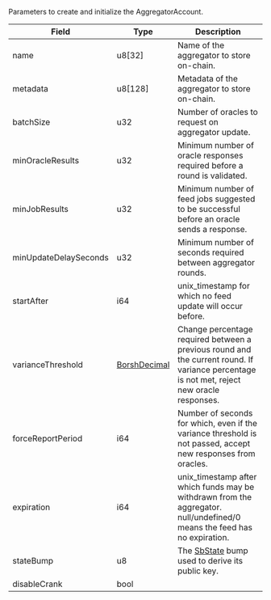 Parameters to create and initialize the AggregatorAccount.

| Field                 | Type                                    | Description                                                                                                                                |
| --------------------- | --------------------------------------- | ------------------------------------------------------------------------------------------------------------------------------------------ |
| name                  | u8[32]                                  | Name of the aggregator to store on-chain.                                                                                                  |
| metadata              | u8[128]                                 | Metadata of the aggregator to store on-chain.                                                                                              |
| batchSize             | u32                                     | Number of oracles to request on aggregator update.                                                                                         |
| minOracleResults      | u32                                     | Minimum number of oracle responses required before a round is validated.                                                                   |
| minJobResults         | u32                                     | Minimum number of feed jobs suggested to be successful before an oracle sends a response.                                                  |
| minUpdateDelaySeconds | u32                                     | Minimum number of seconds required between aggregator rounds.                                                                              |
| startAfter            | i64                                     | unix_timestamp for which no feed update will occur before.                                                                                 |
| varianceThreshold     | [BorshDecimal](/idl/types/BorshDecimal) | Change percentage required between a previous round and the current round. If variance percentage is not met, reject new oracle responses. |
| forceReportPeriod     | i64                                     | Number of seconds for which, even if the variance threshold is not passed, accept new responses from oracles.                              |
| expiration            | i64                                     | unix_timestamp after which funds may be withdrawn from the aggregator. null/undefined/0 means the feed has no expiration.                  |
| stateBump             | u8                                      | The [SbState](/idl/accounts/SbState) bump used to derive its public key.                                                                   |
| disableCrank          | bool                                    |                                                                                                                                            |
